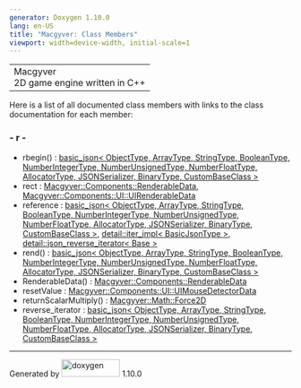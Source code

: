 ```yaml
---
generator: Doxygen 1.10.0
lang: en-US
title: "Macgyver: Class Members"
viewport: width=device-width, initial-scale=1
---
```


<div id="top">

<div id="titlearea">

<table data-cellspacing="0" data-cellpadding="0">
<colgroup>
<col style="width: 100%" />
</colgroup>
<tbody>
<tr id="projectrow" class="odd">
<td id="projectalign"><div id="projectname">
Macgyver
</div>
<div id="projectbrief">
2D game engine written in C++
</div></td>
</tr>
</tbody>
</table>

</div>

<div id="main-nav">

</div>

</div>

<div class="contents">

<div class="textblock">

Here is a list of all documented class members with links to the class
documentation for each member:

</div>

### <span id="index_r"></span>- r -

- rbegin() : <a href="classbasic__json.html#a11da8db436685032e97563cbb7490ff5"
  class="el">basic_json&lt; ObjectType, ArrayType, StringType,
  BooleanType, NumberIntegerType, NumberUnsignedType, NumberFloatType,
  AllocatorType, JSONSerializer, BinaryType, CustomBaseClass &gt;</a>
- rect : <a
  href="struct_macgyver_1_1_components_1_1_renderable_data.html#ac7a0d6e566536c113c4e268da8e53e0e"
  class="el">Macgyver::Components::RenderableData</a>, <a
  href="struct_macgyver_1_1_components_1_1_u_i_1_1_u_i_renderable_data.html#a4931a399a61b56c01c6673fdaee68c83"
  class="el">Macgyver::Components::UI::UIRenderableData</a>
- reference : <a href="classbasic__json.html#a6ca7bfb35987ce7cb8d27447cda5b80a"
  class="el">basic_json&lt; ObjectType, ArrayType, StringType,
  BooleanType, NumberIntegerType, NumberUnsignedType, NumberFloatType,
  AllocatorType, JSONSerializer, BinaryType, CustomBaseClass &gt;</a>,
  <a
  href="classdetail_1_1iter__impl.html#ac0cfb3a9727e77580cb1beada093ee81"
  class="el">detail::iter_impl&lt; BasicJsonType &gt;</a>, <a
  href="classdetail_1_1json__reverse__iterator.html#a81a4d0a61246d4ece37fd14eacfadda0"
  class="el">detail::json_reverse_iterator&lt; Base &gt;</a>
- rend() : <a href="classbasic__json.html#a8d8855a8c04ee7986ae8bab283c4f0de"
  class="el">basic_json&lt; ObjectType, ArrayType, StringType,
  BooleanType, NumberIntegerType, NumberUnsignedType, NumberFloatType,
  AllocatorType, JSONSerializer, BinaryType, CustomBaseClass &gt;</a>
- RenderableData() : <a
  href="struct_macgyver_1_1_components_1_1_renderable_data.html#ab605b4de043fad1fd600feb1d07f2a23"
  class="el">Macgyver::Components::RenderableData</a>
- resetValue : <a
  href="struct_macgyver_1_1_components_1_1_u_i_1_1_u_i_mouse_detector_data.html#ad3d77c6c0ea7eda3e6b2e18103b68d12"
  class="el">Macgyver::Components::UI::UIMouseDetectorData</a>
- returnScalarMultiply() : <a
  href="class_macgyver_1_1_math_1_1_force2_d.html#aa8087e4599a852606436d556b6c4ab56"
  class="el">Macgyver::Math::Force2D</a>
- reverse_iterator : <a href="classbasic__json.html#aedc059cdae078322bb0d434b2127d1cf"
  class="el">basic_json&lt; ObjectType, ArrayType, StringType,
  BooleanType, NumberIntegerType, NumberUnsignedType, NumberFloatType,
  AllocatorType, JSONSerializer, BinaryType, CustomBaseClass &gt;</a>

</div>

------------------------------------------------------------------------

<span class="small">Generated
by [<img src="doxygen.svg" class="footer" width="104" height="31"
alt="doxygen" />](https://www.doxygen.org/index.html) 1.10.0</span>
